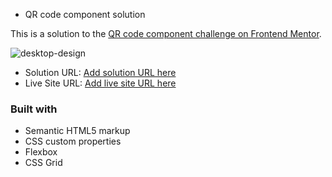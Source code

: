 - QR code component solution

This is a solution to the [QR code component challenge on Frontend Mentor](https://www.frontendmentor.io/challenges/qr-code-component-iux_sIO_H). 


![desktop-design](https://user-images.githubusercontent.com/88978210/192890111-0f2ac322-42a8-4354-b4a0-08e7813f2bb3.jpg)


- Solution URL: [Add solution URL here](https://github.com/MelloFrontEnd/QR-code-component.git)
- Live Site URL: [Add live site URL here](https://your-live-site-url.com)

### Built with

- Semantic HTML5 markup
- CSS custom properties
- Flexbox
- CSS Grid

